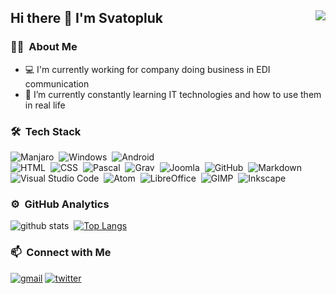 ## Hi there 👋 I'm Svatopluk <img align="right" src="https://avatars.githubusercontent.com/u/2070628?s=96&v=4">
### 👨🏻‍ &nbsp;About Me
- 💻 I'm currently working for company doing business in EDI communication
- 🌱 I’m currently constantly learning IT technologies and how to use them in real life

### 🛠 &nbsp;Tech Stack
![Manjaro](https://img.shields.io/badge/-Manjaro-141a20?style=flat&logo=manjaro)&nbsp;
![Windows](https://img.shields.io/badge/-Windows-141a20?style=flat&logo=windows)&nbsp;
![Android](https://img.shields.io/badge/-Android-141a20?style=flat&logo=android)\
![HTML](https://img.shields.io/badge/-HTML-141a20?style=flat&logo=HTML5)&nbsp;
![CSS](https://img.shields.io/badge/-CSS-141a20?style=flat&logo=CSS3&logoColor=1572B6)&nbsp;
![Pascal](https://img.shields.io/badge/-Pascal-141a20?style=flat&logo=lazarus&logoColor=1572B6)&nbsp;
![Grav](https://img.shields.io/badge/-Grav-141a20?style=flat&logo=grav)&nbsp;
![Joomla](https://img.shields.io/badge/-Joomla-141a20?style=flat&logo=joomla)&nbsp;
![GitHub](https://img.shields.io/badge/-GitHub-141a20?style=flat&logo=github)&nbsp;
![Markdown](https://img.shields.io/badge/-Markdown-141a20?style=flat&logo=markdown)\
![Visual Studio Code](https://img.shields.io/badge/-Visual%20Studio%20Code-141a20?style=flat&logo=visual-studio-code)&nbsp;
![Atom](https://img.shields.io/badge/-Atom-141a20?style=flat&logo=atom&logoColor=007ACC)&nbsp;
![LibreOffice](https://img.shields.io/badge/-LibreOffice-141a20?style=flat&logo=libreoffice)&nbsp;
![GIMP](https://img.shields.io/badge/-Gimp-141a20?style=flat&logo=gimp)&nbsp;
![Inkscape](https://img.shields.io/badge/-Inkscape-141a20?style=flat&logo=inkscape)&nbsp;

### ⚙️ &nbsp;GitHub Analytics
![github stats](https://github-readme-stats.vercel.app/api?username=svatas&theme=gotham&show_icons=true)&nbsp; [![Top Langs](https://github-readme-stats.vercel.app/api/top-langs/?username=svatas&layout=compact&exclude_repo=svatas.github.io&theme=gotham)](https://github.com/svatas/github-readme-stats)

### 📫 &nbsp;Connect with Me
[![gmail](https://img.shields.io/badge/-svatopluk.vit@gmail.com-D14836?style=flat&logo=Gmail&logoColor=white)](mailto:svatopluk.vit@gmail.com)
[![twitter](https://img.shields.io/badge/-SvatoplukVit-0e3e55?style=flat&logo=twitter&logoColor=white)](https://twitter.com/SvatoplukVit)
